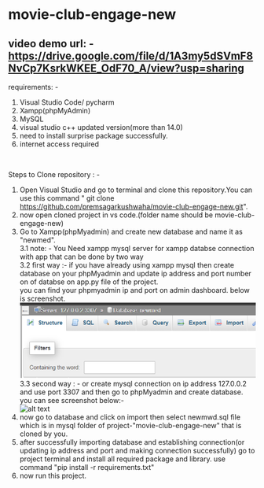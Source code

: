 # movie-club-engage-new

## video demo url: - https://drive.google.com/file/d/1A3my5dSVmF8NvCp7KsrkWKEE_OdF70_A/view?usp=sharing

requirements: - 

1. Visual Studio Code/ pycharm
2. Xampp(phpMyAdmin)
3. MySQL
4. visual studio c++ updated version(more than 14.0)
5. need to install surprise package successfully.
6. internet access required
<br />

Steps to Clone repository : - <br />
1. Open Visual Studio and go to terminal and clone this repository.You can use this command " git clone https://github.com/premsagarkushwaha/movie-club-engage-new.git".
2. now open cloned project in vs code.(folder name should be movie-club-engage-new)
3. Go to Xampp(phpMyadmin) and create new database and name it as "newmed".<br />
3.1 note: - You Need xampp mysql server for xampp databse connection with app that  can be done by two way<br />
3.2 first way :- if you have already using xampp mysql then create database on your phpMyadmin  and update ip address and port number on of databse on app.py file of the project.<br />
you can find your phpmyadmin ip and port on admin dashboard. below is screenshot.<br />
![alt text](https://raw.githubusercontent.com/premsagarkushwaha/NLP/main/ipport.png)<br />
3.3 second way : - or create mysql connection on ip address 127.0.0.2 and use port 3307 and then go to phpMyadmin and create database.
you can see screenshot below:- <br />
![alt text](https://raw.githubusercontent.com/premsagarkushwaha/Greenwindow/main/dbu.png?token=GHSAT0AAAAAABUN4BWL3QC4E5LLBEQT2XSIYVEOORA)<br />
4. now go to database and click on import then select newmwd.sql file which is in mysql folder of project-"movie-club-engage-new" that is cloned by you.
5. after successfully importing database and establishing connection(or updating ip address and port and making connection successfully) go to project terminal and install all required package and library. use command "pip install -r requirements.txt"
6. now run this project.
